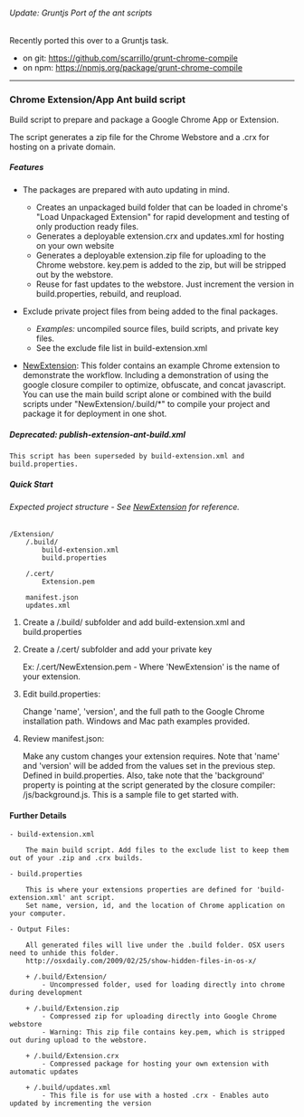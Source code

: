 ###### Update: Gruntjs Port of the ant scripts
Recently ported this over to a Gruntjs task.
- on git: https://github.com/scarrillo/grunt-chrome-compile
- on npm: https://npmjs.org/package/grunt-chrome-compile

---

### Chrome Extension/App Ant build script

Build script to prepare and package a Google Chrome App or Extension.

The script generates a zip file for the Chrome Webstore and a .crx for hosting on a private domain.

##### Features
 * The packages are prepared with auto updating in mind.
     - Creates an unpackaged build folder that can be loaded in chrome's "Load Unpackaged Extension" for rapid development and testing of only production ready files.
     - Generates a deployable extension.crx and updates.xml for hosting on your own website
     - Generates a deployable extension.zip file for uploading to the Chrome webstore. key.pem is added to the zip, but will be stripped out by the webstore.
     - Reuse for fast updates to the webstore. Just increment the version in build.properties, rebuild, and reupload. 

 * Exclude private project files from being added to the final packages.
     - *Examples:* uncompiled source files, build scripts, and private key files.
     - See the exclude file list in build-extension.xml

 * [NewExtension](https://github.com/scarrillo/ChromeExtensionPackage/tree/master/NewExtension):
    This folder contains an example Chrome extension to demonstrate the workflow.
    Including a demonstration of using the google closure compiler to optimize, obfuscate, and concat javascript.
    You can use the main build script alone or combined with the build scripts under "NewExtension/.build/*" to compile your project and package it for deployment in one shot.

##### Deprecated: publish-extension-ant-build.xml

    This script has been superseded by build-extension.xml and build.properties.

  
##### Quick Start

###### Expected project structure - See [NewExtension](https://github.com/scarrillo/ChromeExtensionPackage/tree/master/NewExtension) for reference.
    /Extension/
        /.build/
            build-extension.xml
            build.properties

        /.cert/
            Extension.pem

        manifest.json
        updates.xml    


 1. Create a /.build/ subfolder and add build-extension.xml and build.properties
 2. Create a /.cert/ subfolder and add your private key

    Ex: /.cert/NewExtension.pem - Where 'NewExtension' is the name of your extension.

 3. Edit build.properties:

    Change 'name', 'version', and the full path to the Google Chrome installation path. Windows and Mac path examples provided.

 4. Review manifest.json:

    Make any custom changes your extension requires.
    Note that 'name' and 'version' will be added from the values set in the previous step. Defined in build.properties.
    Also, take note that the 'background' property is pointing at the script generated by the closure compiler: /js/background.js. This is a sample file to get started with.


#### Further Details

    - build-extension.xml

        The main build script. Add files to the exclude list to keep them out of your .zip and .crx builds.

    - build.properties

        This is where your extensions properties are defined for 'build-extension.xml' ant script.
        Set name, version, id, and the location of Chrome application on your computer.

    - Output Files:

        All generated files will live under the .build folder. OSX users need to unhide this folder.
        http://osxdaily.com/2009/02/25/show-hidden-files-in-os-x/

        + /.build/Extension/
            - Uncompressed folder, used for loading directly into chrome during development

        + /.build/Extension.zip
            - Compressed zip for uploading directly into Google Chrome webstore
            - Warning: This zip file contains key.pem, which is stripped out during upload to the webstore.

        + /.build/Extension.crx
            - Compressed package for hosting your own extension with automatic updates

        + /.build/updates.xml
            - This file is for use with a hosted .crx - Enables auto updated by incrementing the version

